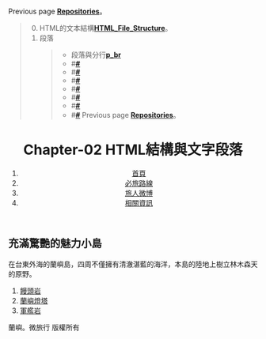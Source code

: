 <!--
 * @Author: your name
 * @Date: 2021-08-02 13:36:33
 * @LastEditTime: 2021-08-03 08:36:11
 * @LastEditors: Please set LastEditors
 * @Description: In User Settings Edit
 * @FilePath: \HTML_internal\Chapter_02\README.md
-->
# 
Previous page [**Repositories**](https://github.com/AdamXu23/HTML)。
>0.  HTML的文本結構[**HTML_File_Structure**](https://github.com/AdamXu23/HTML)。
>1.  段落
>       >*   段落與分行[**p_br**](https://github.com/AdamXu23/HTML/blob/main/Chapter_02/Chapter_02_02/ch02_01_p_br.html)
>       >*   #[**#**](#)
>       >*   #[**#**](#)
>       >*   #[**#**](#)
>       >*   #[**#**](#)
>       >*   #[**#**](#)
>       >*   #[**#**](#)
>       >*   #[**#**](#)
Previous page [**Repositories**](https://github.com/AdamXu23/HTML_internal)。


<!DOCTYPE html>
<html lang="zh">
    <head>
        <meta charset="UTF-8">
        <title>Chapter-02 HTML結構與文字段落</title>
    </head>
    <body>
        <header>
            <h1>Chapter-02 HTML結構與文字段落</h1>
            <nav>
                <ol>
                    <li><a href="#">首頁</a></li>
                    <li><a href="#">必旅路線</a></li>
                    <li><a href="#">旅人微博</a></li>
                    <li><a href="#">相關資訊</a></li>
                </ol>
            </nav>
        </header>
        <article>
            <section>
                <h2>充滿驚艷的魅力小島</h2>
                <p>在台東外海的蘭嶼島，四周不僅擁有清澈湛藍的海洋，本島的陸地上樹立林木森天的原野。</p>
            </section>
        </article>
        <aside>
            <ol>
                <li><a href="#">饅頭岩</a></li>
                <li><a href="#">蘭嶼燈塔</a></li>
                <li><a href="#">軍艦岩</a></li>
            </ol>
        </aside>
        <footer>
        蘭嶼。微旅行 版權所有
        </footer>
    </body>
</html>
